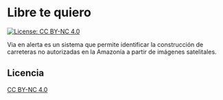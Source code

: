 # Libre te quiero

[![License: CC BY-NC 4.0](https://img.shields.io/badge/License-CC%20BY--NC%204.0-lightgrey.svg)](https://creativecommons.org/licenses/by-nc/4.0/)

Via en alerta es un sistema que permite identificar la construcción de carreteras no autorizadas en la Amazonía a partir de imágenes satelitales.


Licencia
----
[CC BY-NC 4.0](https://creativecommons.org/licenses/by-nc/4.0/)